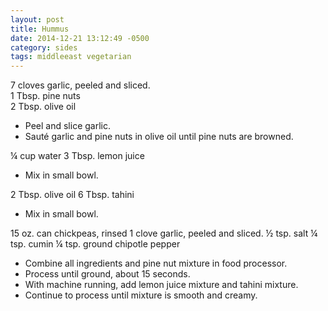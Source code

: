 ```yaml
---
layout: post
title: Hummus
date: 2014-12-21 13:12:49 -0500
category: sides
tags: middleeast vegetarian
---
```

7 cloves garlic, peeled and sliced.  
1 Tbsp. pine nuts  
2 Tbsp. olive oil  
<ul>
	<li>Peel and slice garlic.</li>
	<li>Sauté garlic and pine nuts in olive oil until pine nuts are browned.</li>
</ul>
¼ cup water  
3 Tbsp. lemon juice  
<ul>
	<li>Mix in small bowl.</li>
</ul>
2 Tbsp. olive oil  
6 Tbsp. tahini  
<ul>
	<li>Mix in small bowl.</li>
</ul>
15 oz. can chickpeas, rinsed  
1 clove garlic, peeled and sliced.  
½ tsp. salt  
¼ tsp. cumin  
¼ tsp. ground chipotle pepper  
<ul>
	<li>Combine all ingredients and pine nut mixture in food processor.</li>
	<li>Process until ground, about 15 seconds.</li>
	<li>With machine running, add lemon juice mixture and tahini mixture.</li>
	<li>Continue to process until mixture is smooth and creamy.</li>
</ul>

